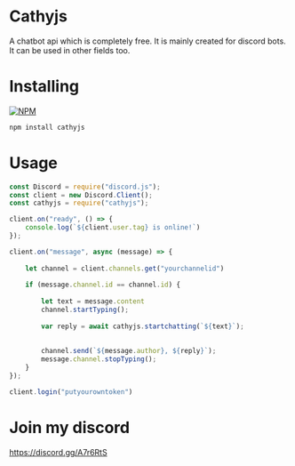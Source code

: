 # Cathyjs
A chatbot api which is completely free. It is mainly created for discord bots. It can be used in other fields too.

# Installing
[![NPM](https://nodei.co/npm/<package>.png)](https://nodei.co/npm/cathyjs/)
```js
npm install cathyjs
```

# Usage
```js
const Discord = require("discord.js");
const client = new Discord.Client();
const cathyjs = require("cathyjs");

client.on("ready", () => {
    console.log(`${client.user.tag} is online!`)
});

client.on("message", async (message) => {
    
    let channel = client.channels.get("yourchannelid")
    
    if (message.channel.id == channel.id) {
 
        let text = message.content
        channel.startTyping();
    
        var reply = await cathyjs.startchatting(`${text}`);
    
    
        channel.send(`${message.author}, ${reply}`);
        message.channel.stopTyping();
    }
});

client.login("putyourowntoken")

```

# Join my discord
https://discord.gg/A7r6RtS
